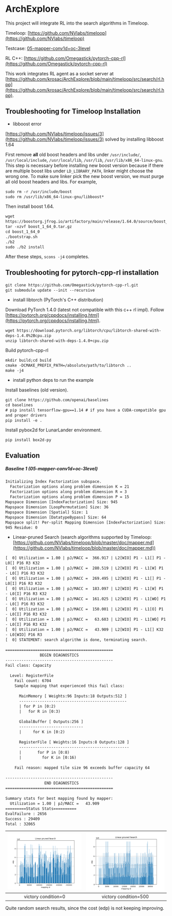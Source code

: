# ArchExplore

This project will integrate RL into the search algorithms in Timeloop.

Timeloop: [https://github.com/NVlabs/timeloop](https://github.com/NVlabs/timeloop)

Testcase: [05-mapper-conv1d+oc-3level](https://github.com/Accelergy-Project/timeloop-accelergy-exercises/tree/master/exercises/timeloop/05-mapper-conv1d%2Boc-3level)

RL C++: [https://github.com/Omegastick/pytorch-cpp-rl](https://github.com/Omegastick/pytorch-cpp-rl)

This work integrates RL agent as a socket server at [https://github.com/krosac/ArchExplore/blob/main/timeloop/src/search/rl.hpp](https://github.com/krosac/ArchExplore/blob/main/timeloop/src/search/rl.hpp).

## Troubleshooting for Timeloop Installation

* libboost error
 
[https://github.com/NVlabs/timeloop/issues/3](https://github.com/NVlabs/timeloop/issues/3) solved by installing libboost 1.64

First remove **all** old boost headers and libs under ``/usr/include/``, ``/usr/local/include``, ``/usr/local/lib``, ``/usr/lib``, ``/usr/lib/x86_64-linux-gnu``. 
This step is necessary before installing new boost version because if there are multiple boost libs under ``LD_LIBRARY_PATH``, linker might choose the wrong one.
To make sure linker pick the new boost version, we must purge all old boost headers and libs.
For example,
```
sudo rm -r /usr/include/boost
sudo rm /usr/lib/x86_64-linux-gnu/libboost*
```
Then install boost 1.64.
```
wget https://boostorg.jfrog.io/artifactory/main/release/1.64.0/source/boost_1_64_0.tar.gz
tar -xzvf boost_1_64_0.tar.gz
cd boost_1_64_0
./bootstrap.sh
./b2
sudo ./b2 install
```
After these steps, ``scons -j4`` completes.

## Troubleshooting for pytorch-cpp-rl installation

```
git clone https://github.com/Omegastick/pytorch-cpp-rl.git
git submodule update --init --recursive
```

* install libtorch (PyTorch's C++ distribution)

Download PyTorch 1.4.0 (latest not compatible with this c++ rl impl). Follow [https://pytorch.org/cppdocs/installing.html](https://pytorch.org/cppdocs/installing.html).
```
wget https://download.pytorch.org/libtorch/cpu/libtorch-shared-with-deps-1.4.0%2Bcpu.zip
unzip libtorch-shared-with-deps-1.4.0+cpu.zip
```
Build pytorch-cpp-rl
```
mkdir build;cd build
cmake -DCMAKE_PREFIX_PATH=/absolute/path/to/libtorch ..
make -j4
```

* install python deps to run the example

Install baselines (old version).
```
git clone https://github.com/openai/baselines
cd baselines
# pip install tensorflow-gpu==1.14 # if you have a CUDA-compatible gpu and proper drivers
pip install -e .
```
Install pybox2d for LunarLander environment.
```
pip install box2d-py
```

## Evaluation

##### Baseline 1 (05-mapper-conv1d+oc-3level)
```
Initializing Index Factorization subspace.
  Factorization options along problem dimension K = 21
  Factorization options along problem dimension R = 3
  Factorization options along problem dimension P = 15
Mapspace Dimension [IndexFactorization] Size: 945
Mapspace Dimension [LoopPermutation] Size: 36
Mapspace Dimension [Spatial] Size: 1
Mapspace Dimension [DatatypeBypass] Size: 64
Mapspace split! Per-split Mapping Dimension [IndexFactorization] Size: 945 Residue: 0
```

* Linear-pruned Search (search algorithms supported by Timeloop: [https://github.com/NVlabs/timeloop/blob/master/doc/mapper.md](https://github.com/NVlabs/timeloop/blob/master/doc/mapper.md))

```
[  0] Utilization = 1.00 | pJ/MACC =  366.917 | L2[WIO] P1 - L1[] P1 - L0[] P16 R3 K32
[  0] Utilization = 1.00 | pJ/MACC =  280.519 | L2[WIO] P1 - L1[W] P1 - L0[] P16 R3 K32
[  0] Utilization = 1.00 | pJ/MACC =  269.495 | L2[WIO] P1 - L1[] P1 - L0[I] P16 R3 K32
[  0] Utilization = 1.00 | pJ/MACC =  183.097 | L2[WIO] P1 - L1[W] P1 - L0[I] P16 R3 K32
[  0] Utilization = 1.00 | pJ/MACC =  161.025 | L2[WIO] P1 - L1[WO] P1 - L0[] P16 R3 K32
[  0] Utilization = 1.00 | pJ/MACC =  150.001 | L2[WIO] P1 - L1[O] P1 - L0[I] P16 R3 K32
[  0] Utilization = 1.00 | pJ/MACC =   63.603 | L2[WIO] P1 - L1[WO] P1 - L0[I] P16 R3 K32
[  0] Utilization = 1.00 | pJ/MACC =   43.909 | L2[WIO] P1 - L1[] K32 - L0[WIO] P16 R3
[  0] STATEMENT: search algorithm is done, terminating search.

===============================================
               BEGIN DIAGNOSTICS
-----------------------------------------------
Fail class: Capacity

  Level: RegisterFile
    Fail count: 6704
    Sample mapping that experienced this fail class:

      MainMemory [ Weights:96 Inputs:18 Outputs:512 ]
      -----------------------------------------------
      | for P in [0:2)
      |   for R in [0:3)

      GlobalBuffer [ Outputs:256 ]
      ----------------------------
      |     for K in [0:2)

      RegisterFile [ Weights:16 Inputs:8 Outputs:128 ]
      ------------------------------------------------
      |       for P in [0:8)
      |         for K in [0:16)

    Fail reason: mapped tile size 96 exceeds buffer capacity 64

-----------------------------------------------
                 END DIAGNOSTICS
===============================================

Summary stats for best mapping found by mapper:
  Utilization = 1.00 | pJ/MACC =   43.909
=========Status Stats==========
EvalFailure : 2656
Success : 29409
Total : 32065

```
|![](https://github.com/krosac/ArchExplore/blob/main/images/linear-pruned.png)|![](https://github.com/krosac/ArchExplore/blob/main/images/linear-pruned_vc500.png)|
|:--:|:--:|
|victory condition=0|victory condition=500|

Quite random search results, since the cost (edp) is not keeping improving.
